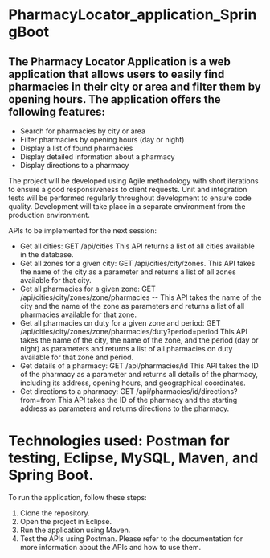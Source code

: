 # PharmacyLocator_application_SpringBoot 

## The Pharmacy Locator Application is a web application that allows users to easily find pharmacies in their city or area and filter them by opening hours. The application offers the following features:

- Search for pharmacies by city or area
- Filter pharmacies by opening hours (day or night)
- Display a list of found pharmacies
- Display detailed information about a pharmacy
- Display directions to a pharmacy

The project will be developed using Agile methodology with short iterations to ensure a good responsiveness to client requests. Unit and integration tests will be performed regularly throughout development to ensure code quality. Development will take place in a separate environment from the production environment.

APIs to be implemented for the next session:

- Get all cities:
GET /api/cities
This API returns a list of all cities available in the database.
- Get all zones for a given city:
GET /api/cities/city/zones.
This API takes the name of the city as a parameter and returns a list of all zones available for that city.
- Get all pharmacies for a given zone:
GET /api/cities/city/zones/zone/pharmacies
-- This API takes the name of the city and the name of the zone as parameters and returns a list of all pharmacies available for that zone.
- Get all pharmacies on duty for a given zone and period:
GET /api/cities/city/zones/zone/pharmacies/duty?period=period
This API takes the name of the city, the name of the zone, and the period (day or night) as parameters and returns a list of all pharmacies on duty available for that zone and period.
- Get details of a pharmacy:
GET /api/pharmacies/id
This API takes the ID of the pharmacy as a parameter and returns all details of the pharmacy, including its address, opening hours, and geographical coordinates.
- Get directions to a pharmacy:
GET /api/pharmacies/id/directions?from=from
This API takes the ID of the pharmacy and the starting address as parameters and returns directions to the pharmacy.
# Technologies used: Postman for testing, Eclipse, MySQL, Maven, and Spring Boot.

To run the application, follow these steps:

1. Clone the repository.
2. Open the project in Eclipse.
3. Run the application using Maven.
4. Test the APIs using Postman.
Please refer to the documentation for more information about the APIs and how to use them.
